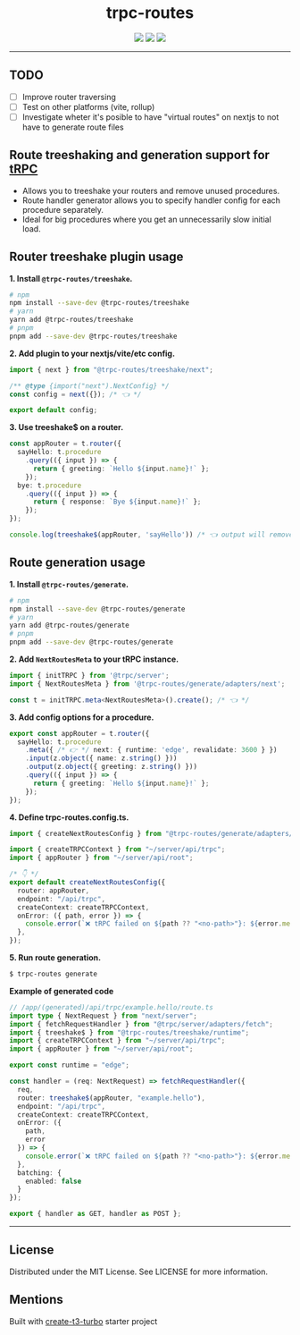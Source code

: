 <div align="center">
  <h1>trpc-routes</h1>
  <a href="https://www.npmjs.com/package/@trpc-routes/treeshake"><img src="https://img.shields.io/npm/v/@trpc-routes/treeshake.svg?style=flat&color=brightgreen" target="_blank" /></a>
  <a href="./LICENSE"><img src="https://img.shields.io/badge/license-MIT-black" /></a>
  <a href="https://trpc.io/discord" target="_blank"><img src="https://img.shields.io/badge/chat-discord-blue.svg" /></a>
  <br />
  <hr />
</div>

## **TODO**

- [ ] Improve router traversing
- [ ] Test on other platforms (vite, rollup)
- [ ] Investigate wheter it's posible to have "virtual routes" on nextjs to not have to generate route files

## **Route treeshaking and generation support for [tRPC](https://trpc.io/)**

- Allows you to treeshake your routers and remove unused procedures.
- Route handler generator allows you to specify handler config for each procedure separately.
- Ideal for big procedures where you get an unnecessarily slow initial load.

## Router treeshake plugin usage

**1. Install `@trpc-routes/treeshake`.**

```bash
# npm
npm install --save-dev @trpc-routes/treeshake
# yarn
yarn add @trpc-routes/treeshake
# pnpm
pnpm add --save-dev @trpc-routes/treeshake
```

**2. Add plugin to your nextjs/vite/etc config.**

```typescript
import { next } from "@trpc-routes/treeshake/next";

/** @type {import("next").NextConfig} */
const config = next({}); /* 👈 */

export default config;
```

**3. Use treeshake$ on a router.**

```typescript
const appRouter = t.router({
  sayHello: t.procedure
    .query(({ input }) => {
      return { greeting: `Hello ${input.name}!` };
    });
  bye: t.procedure
    .query(({ input }) => {
      return { response: `Bye ${input.name}!` };
    });
});

console.log(treeshake$(appRouter, 'sayHello')) /* 👈 output will remove all procedures except sayHello */
```

## Route generation usage

**1. Install `@trpc-routes/generate`.**

```bash
# npm
npm install --save-dev @trpc-routes/generate
# yarn
yarn add @trpc-routes/generate
# pnpm
pnpm add --save-dev @trpc-routes/generate
```

**2. Add `NextRoutesMeta` to your tRPC instance.**

```typescript
import { initTRPC } from '@trpc/server';
import { NextRoutesMeta } from '@trpc-routes/generate/adapters/next';

const t = initTRPC.meta<NextRoutesMeta>().create(); /* 👈 */
```

**3. Add config options for a procedure.**

```typescript
export const appRouter = t.router({
  sayHello: t.procedure
    .meta({ /* 👉 */ next: { runtime: 'edge', revalidate: 3600 } })
    .input(z.object({ name: z.string() }))
    .output(z.object({ greeting: z.string() }))
    .query(({ input }) => {
      return { greeting: `Hello ${input.name}!` };
    });
});
```

**4. Define trpc-routes.config.ts.**

```typescript
import { createNextRoutesConfig } from "@trpc-routes/generate/adapters/next";

import { createTRPCContext } from "~/server/api/trpc";
import { appRouter } from "~/server/api/root";

/* 👇 */
export default createNextRoutesConfig({
  router: appRouter,
  endpoint: "/api/trpc",
  createContext: createTRPCContext,
  onError: ({ path, error }) => {
    console.error(`❌ tRPC failed on ${path ?? "<no-path>"}: ${error.message}`);
  },
});
```

**5. Run route generation.**

```bash
$ trpc-routes generate
```

**Example of generated code**

```typescript
// /app/(generated)/api/trpc/example.hello/route.ts
import type { NextRequest } from "next/server";
import { fetchRequestHandler } from "@trpc/server/adapters/fetch";
import { treeshake$ } from "@trpc-routes/treeshake/runtime";
import { createTRPCContext } from "~/server/api/trpc";
import { appRouter } from "~/server/api/root";

export const runtime = "edge";

const handler = (req: NextRequest) => fetchRequestHandler({
  req,
  router: treeshake$(appRouter, "example.hello"),
  endpoint: "/api/trpc",
  createContext: createTRPCContext,
  onError: ({
    path,
    error
  }) => {
    console.error(`❌ tRPC failed on ${path ?? "<no-path>"}: ${error.message}`);
  },
  batching: {
    enabled: false
  }
});

export { handler as GET, handler as POST };
```

---

## License

Distributed under the MIT License. See LICENSE for more information.

## Mentions

Built with [create-t3-turbo](https://github.com/t3-oss/create-t3-turbo) starter project
